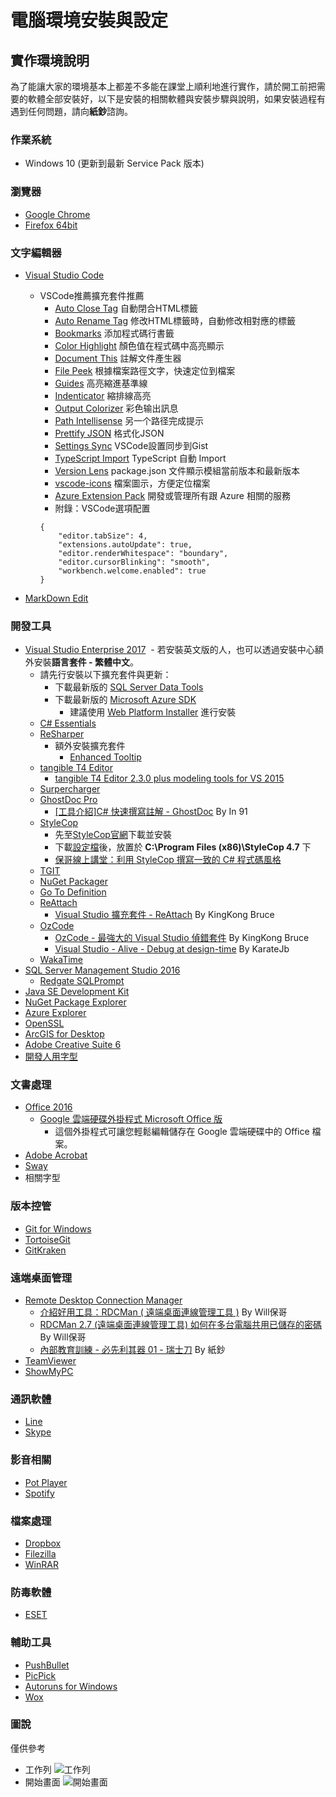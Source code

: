 # 電腦環境安裝與設定

## 實作環境說明

為了能讓大家的環境基本上都差不多能在課堂上順利地進行實作，請於開工前把需要的軟體全部安裝好，以下是安裝的相關軟體與安裝步驟與說明，如果安裝過程有遇到任何問題，請向**紙鈔**諮詢。

### 作業系統

- Windows 10 (更新到最新 Service Pack 版本)

### 瀏覽器

- [Google Chrome](https://www.google.com/intl/zh-TW/chrome/)
- [Firefox 64bit](https://www.mozilla.org/en-US/firefox/all/#zh-TW)

### 文字編輯器

- [Visual Studio Code](https://code.visualstudio.com)
  - VSCode推薦擴充套件推薦
    - [Auto Close Tag](https://marketplace.visualstudio.com/items?itemName=formulahendry.auto-close-tag) 自動閉合HTML標籤
    - [Auto Rename Tag](https://marketplace.visualstudio.com/items?itemName=formulahendry.auto-rename-tag) 修改HTML標籤時，自動修改相對應的標籤
    - [Bookmarks](https://marketplace.visualstudio.com/items?itemName=alefragnani.Bookmarks) 添加程式碼行書籤
    - [Color Highlight](https://marketplace.visualstudio.com/items?itemName=naumovs.color-highlight) 顏色值在程式碼中高亮顯示
    - [Document This](https://marketplace.visualstudio.com/items?itemName=joelday.docthis) 註解文件產生器
    - [File Peek](https://marketplace.visualstudio.com/items?itemName=abierbaum.vscode-file-peek) 根據檔案路徑文字，快速定位到檔案
    - [Guides](https://marketplace.visualstudio.com/items?itemName=SirTori.indenticator) 高亮縮進基準線
    - [Indenticator](https://marketplace.visualstudio.com/items?itemName=SirTori.indenticator) 縮排線高亮
    - [Output Colorizer](https://marketplace.visualstudio.com/items?itemName=IBM.output-colorizer) 彩色输出訊息
    - [Path Intellisense](https://marketplace.visualstudio.com/items?itemName=christian-kohler.path-intellisense) 另一个路径完成提示
    - [Prettify JSON](https://marketplace.visualstudio.com/items?itemName=mohsen1.prettify-json) 格式化JSON
    - [Settings Sync](https://marketplace.visualstudio.com/items?itemName=Shan.code-settings-sync) VSCode設置同步到Gist
    - [TypeScript Import](https://marketplace.visualstudio.com/items?itemName=kevinmcgowan.TypeScriptImport) TypeScript 自動 Import
    - [Version Lens](https://marketplace.visualstudio.com/items?itemName=pflannery.vscode-versionlens) package.json 文件顯示模組當前版本和最新版本
    - [vscode-icons](https://marketplace.visualstudio.com/items?itemName=robertohuertasm.vscode-icons) 檔案圖示，方便定位檔案
    - [Azure Extension Pack](https://marketplace.visualstudio.com/items?itemName=ms-vscode.vscode-azureextensionpack) 開發或管理所有跟 Azure 相關的服務
    - 附錄：VSCode選項配置
    ```
    {
        "editor.tabSize": 4,                
        "extensions.autoUpdate": true,
        "editor.renderWhitespace": "boundary",
        "editor.cursorBlinking": "smooth",
        "workbench.welcome.enabled": true
    }
    ```
    
- [MarkDown Edit](http://markdownedit.com/)

### 開發工具

- [Visual Studio Enterprise 2017](https://www.visualstudio.com/)
  - 若安裝英文版的人，也可以透過安裝中心額外安裝**語言套件 - 繁體中文**。
  - 請先行安裝以下擴充套件與更新：
    - 下載最新版的 [SQL Server Data Tools](https://msdn.microsoft.com/zh-tw/library/mt204009.aspx)
    - 下載最新版的 [Microsoft Azure SDK](https://azure.microsoft.com/zh-tw/downloads/)
      - 建議使用 [Web Platform Installer](https://www.microsoft.com/web/downloads/platform.aspx) 進行安裝
  - [C# Essentials](https://visualstudiogallery.msdn.microsoft.com/a4445ad0-f97c-41f9-a148-eae225dcc8a5)
  - [ReSharper](https://www.jetbrains.com/resharper/)
    - 額外安裝擴充套件
      - [Enhanced Tooltip](https://resharper-plugins.jetbrains.com/packages/JLebosquain.EnhancedTooltip/)
  - [tangible T4 Editor](http://t4-editor.tangible-engineering.com/T4-Editor-Visual-T4-Editing.html)
    - [tangible T4 Editor 2.3.0 plus modeling tools for VS 2015](https://visualstudiogallery.msdn.microsoft.com/784cf592-b797-4d4d-ad33-331fcf63faad)
  - [Surpercharger](https://visualstudiogallery.msdn.microsoft.com/f58941e3-13c6-4e97-9235-195f6f380ea3)
  - [GhostDoc Pro](http://submain.com/GhostDoc/)
    - [[工具介紹]C# 快速撰寫註解 - GhostDoc](https://www.dotblogs.com.tw/hatelove/archive/2008/12/31/6580.aspx) By In 91
  - [StyleCop](https://stylecop.codeplex.com/)
    - 先至[StyleCop官網](https://stylecop.codeplex.com/)下載並安裝
    - 下載[設定檔](https://1drv.ms/u/s!Ap3bK3_gDbufvlgWUXWOzL7_PLBU)後，放置於 **C:\Program Files (x86)\StyleCop 4.7** 下
    - [保哥線上講堂：利用 StyleCop 撰寫一致的 C# 程式碼風格](http://www.slideshare.net/WillHuangTW/stylecop)
  - [TGIT](https://visualstudiogallery.msdn.microsoft.com/132a30d8-f318-4a53-8386-2c9fe52d77a1)
  - [NuGet Packager](https://visualstudiogallery.msdn.microsoft.com/daf5c6db-386b-4994-bdd7-b6cd52f11b72)
  - [Go To Definition](https://visualstudiogallery.msdn.microsoft.com/4b286b9c-4dd5-416b-b143-e31d36dc622b)
  - [ReAttach](https://visualstudiogallery.msdn.microsoft.com/8cccc206-b9de-42ef-8f5a-160ad0f017ae)
    - [Visual Studio 擴充套件 - ReAttach](http://kevintsengtw.blogspot.tw/2013/02/visual-studio-reattach.html) By KingKong Bruce
  - [OzCode](https://www.oz-code.com/)
    - [OzCode - 最強大的 Visual Studio 偵錯套件](http://blog.kkbruce.net/2015/01/ozcode-best-visualstudio-debugging-tool.html) By KingKong Bruce
    - [Visual Studio - Alive - Debug at design-time](https://dotblogs.com.tw/echo/2016/10/04/extensionintroduction_visualstudio_ozcode) By KarateJb
  - [WakaTime](https://visualstudiogallery.msdn.microsoft.com/ca0ea1f3-e824-4586-a73e-c8e4a65323d8)
- [SQL Server Management Studio 2016](https://msdn.microsoft.com/library/mt238290.aspx)
  - [Redgate SQLPrompt](http://www.red-gate.com/products/sql-development/sql-prompt/) 
- [Java SE Development Kit](http://www.oracle.com/technetwork/java/javase/downloads/index.html)
- [NuGet Package Explorer](https://npe.codeplex.com/)
- [Azure Explorer](http://www.red-gate.com/products/azure-development/azure-explorer/)
- [OpenSSL](https://slproweb.com/products/Win32OpenSSL.html)
- [ArcGIS for Desktop](http://www.esri.com/software/arcgis/arcgis-for-desktop)
- [Adobe Creative Suite 6](https://www.adobe.com/products/cs6.html)
- [開發人用字型](http://1drv.ms/1KOWy5U)
  
### 文書處理
 
- [Office 2016](http://www.microsoftstore.com/store/mstw/zh_TW/cat/Office/categoryID.66795700)
  - [Google 雲端硬碟外掛程式 Microsoft Office 版](https://tools.google.com/dlpage/driveforoffice/)
    - 這個外掛程式可讓您輕鬆編輯儲存在 Google 雲端硬碟中的 Office 檔案。 
- [Adobe Acrobat](https://acrobat.adobe.com/us/en/)
- [Sway](https://sway.com/)
- 相關字型

### 版本控管
 
- [Git for Windows](https://git-scm.com/)
- [TortoiseGit](https://tortoisegit.org/)
- [GitKraken](http://www.gitkraken.com/)

### 遠端桌面管理
- [Remote Desktop Connection Manager](https://www.microsoft.com/en-us/download/details.aspx?id=44989)
  - [介紹好用工具：RDCMan ( 遠端桌面連線管理工具 )](http://blog.miniasp.com/post/2010/07/15/Useful-tool-RDCMan.aspx) By Will保哥
  - [RDCMan 2.7 (遠端桌面連線管理工具) 如何在多台電腦共用已儲存的密碼](http://blog.miniasp.com/post/2014/11/28/RDCMan-27-share-passwords-between-computers.aspx) By Will保哥
  - [內部教育訓練 - 必先利其器 01 - 瑞士刀](https://github.com/lettucebo/Ci.Convention/blob/master/TECH/LESSONS.md#20170317) By 紙鈔
- [TeamViewer](https://www.teamviewer.com/zhTW/)
- [ShowMyPC](https://showmypc.com/)

### 通訊軟體

- [Line](http://line.me/zh-hant/)
- [Skype](http://www.skype.com/zh_TW/)
 
### 影音相關

- [Pot Player](https://potplayer.daum.net/)
- [Spotify](https://www.spotify.com/tw/)
 
### 檔案處理

- [Dropbox](https://www.dropbox.com/)
- [Filezilla](https://filezilla-project.org/)
- [WinRAR](http://www.rarlab.com/)

### 防毒軟體

- [ESET](https://www.eset.tw/)

### 輔助工具

- [PushBullet](https://www.pushbullet.com/)
- [PicPick](http://ngwin.com/picpick)
- [Autoruns for Windows](https://technet.microsoft.com/en-us/sysinternals/bb963902.aspx)
- [Wox](https://github.com/Wox-launcher/Wox)

### 圖說
僅供參考
- 工作列
  ![工作列](http://i.imgur.com/RLf2nXO.png)
- 開始畫面
  ![開始畫面](http://i.imgur.com/7YUmUYn.png)
